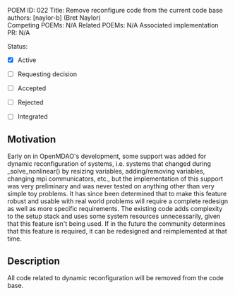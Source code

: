 POEM ID: 022
Title:  Remove reconfigure code from the current code base
authors: [naylor-b] (Bret Naylor)  
Competing POEMs: N/A
Related POEMs: N/A
Associated implementation PR: N/A

Status:

- [x] Active
- [ ] Requesting decision
- [ ] Accepted
- [ ] Rejected
- [ ] Integrated


Motivation
----------

Early on in OpenMDAO's development, some support was added for dynamic reconfiguration of systems,
i.e. systems that changed during _solve_nonlinear() by resizing variables, adding/removing variables, 
changing mpi communicators, etc., but the implementation of this support was very preliminary and 
was never tested on anything other than very simple toy problems.  It has since been determined that
to make this feature robust and usable with real world problems will require a complete redesign as
well as more specific requirements.  The existing code adds complexity to the setup stack and uses 
some system resources unnecessarily, given that this feature isn't being used.  If in the future
the community determines that this feature is required, it can be redesigned and reimplemented at
that time.


Description
-----------

All code related to dynamic reconfiguration will be removed from the code base.
